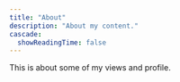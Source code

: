 ```yaml
---
title: "About"
description: "About my content."
cascade:
  showReadingTime: false
---
```

This is about some of my views and profile.